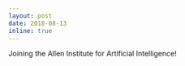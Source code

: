 ```yaml
---
layout: post
date: 2018-08-13
inline: true
---
```

Joining the Allen Institute for Artificial Intelligence!
